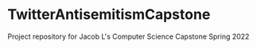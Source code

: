 # TwitterAntisemitismCapstone
Project repository for Jacob L's Computer Science Capstone Spring 2022
